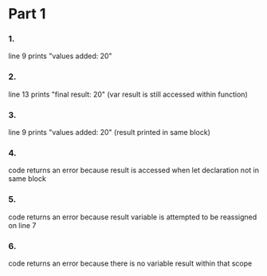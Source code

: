 
# Part 1

### 1.
line 9 prints "values added: 20"

### 2.
line 13 prints "final result: 20"
(var result is still accessed within function)

### 3.
line 9 prints "values added: 20"
(result printed in same block)

### 4.
code returns an error because result is accessed when let declaration not in same block

### 5.
code returns an error because result variable is attempted to be reassigned on line 7

### 6.
code returns an error because there is no variable result within that scope
